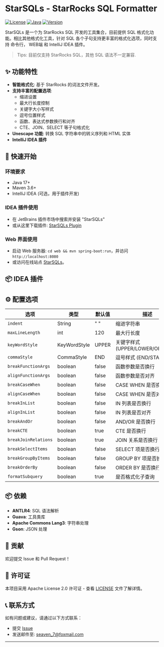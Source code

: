 # StarSQLs - StarRocks SQL Formatter

[![License](https://img.shields.io/badge/License-Apache%202.0-blue.svg)](LICENSE)
[![Java](https://img.shields.io/badge/Java-17-orange.svg)](https://openjdk.java.net/projects/jdk/17/)
[![Version](https://img.shields.io/badge/Version-1.0-green.svg)](CHANGELOG.md)

StarSQLs 是一个为 StarRocks SQL 开发的工具集合，目前提供 SQL 格式化功能。相比其他格式化工具，针对 SQL 各个子句支持更丰富的格式化选项，同时支持
命令行， WEB端 和 IntelliJ IDEA 插件。

> Tips: 目前仅支持 StarRocks SQL，其他 SQL 语法不一定兼容.

## ✨ 功能特性

- **智能格式化**: 基于 StarRocks 的词法文件开发。
- **支持丰富的配置选项**:
  - 缩进设置
  - 最大行长度控制
  - 关键字大小写样式
  - 逗号位置样式
  - 函数、表达式参数换行和对齐
  - CTE、JOIN、SELECT 等子句格式化
- **Unescape 功能**: 转换 SQL 字符串中的转义序列和 HTML 实体
- **IntelliJ IDEA 插件**

## 🚀 快速开始

### 环境要求

- Java 17+
- Maven 3.6+
- IntelliJ IDEA (可选，用于插件开发)

### IDEA 插件使用

* 在 JetBrains 插件市场中搜索并安装 "StarSQLs"
* 或从这里下载插件: [StarSQLs Plugin](https://plugins.jetbrains.com/plugin/27846-starsqls)

### Web 界面使用

* 启动 Web 服务器: `cd web && mvn spring-boot:run`，并访问 `http://localhost:8080`
* 或访问在线站点 [StarSQLs](https://www.starsqls.com)。

## 📦 IDEA 插件


## ⚙️ 配置选项

| 选项                   | 类型           | 默认值   | 描述                           |
|----------------------|--------------|-------|------------------------------|
| `indent`             | String       | "  "  | 缩进字符串                        |
| `maxLineLength`      | int          | 120   | 最大行长度                        |
| `keyWordStyle`       | KeyWordStyle | UPPER | 关键字样式 (UPPER/LOWER/ORIGINAL) |
| `commaStyle`         | CommaStyle   | END   | 逗号样式 (END/START)             |
| `breakFunctionArgs`  | boolean      | false | 函数参数是否换行                     |
| `alignFunctionArgs`  | boolean      | false | 函数参数是否对齐                     |
| `breakCaseWhen`      | boolean      | false | CASE WHEN 是否换行               |
| `alignCaseWhen`      | boolean      | false | CASE WHEN 是否对齐               |
| `breakInList`        | boolean      | false | IN 列表是否换行                    |
| `alignInList`        | boolean      | false | IN 列表是否对齐                    |
| `breakAndOr`         | boolean      | false | AND/OR 是否换行                  |
| `breakCTE`           | boolean      | true  | CTE 是否换行                     |
| `breakJoinRelations` | boolean      | true  | JOIN 关系是否换行                  |
| `breakSelectItems`   | boolean      | false | SELECT 项是否换行                 |
| `breakGroupByItems`  | boolean      | false | GROUP BY 项是否换行               |
| `breakOrderBy`       | boolean      | false | ORDER BY 是否换行                |
| `formatSubquery`     | boolean      | true  | 是否格式化子查询                     |

## 📦 依赖

- **ANTLR4**: SQL 语法解析
- **Guava**: 工具类库
- **Apache Commons Lang3**: 字符串处理
- **Gson**: JSON 处理

## 🤝 贡献

欢迎提交 Issue 和 Pull Request！

## 📄 许可证

本项目采用 Apache License 2.0 许可证 - 查看 [LICENSE](LICENSE) 文件了解详情。

## 📞 联系方式

如有问题或建议，请通过以下方式联系：

- 提交 [Issue](https://github.com/your-repo/issues)
- 发送邮件至: seaven_7@foxmail.com

---